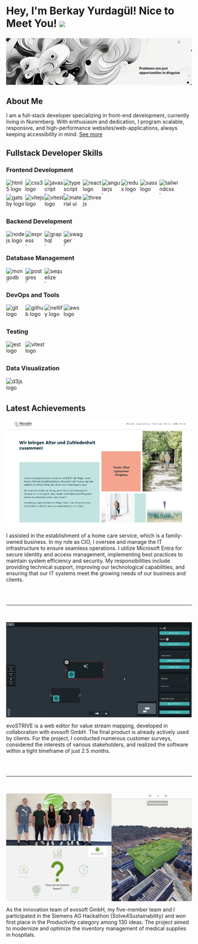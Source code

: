 # Hey, I'm Berkay Yurdagül! Nice to Meet You! <img src="https://raw.githubusercontent.com/MartinHeinz/MartinHeinz/master/wave.gif" width="30px">

###
<div align="center">
<img height="" src="bg.jpg"  />
</div>

###

## About Me

<p style="max-width:750px;">I am a full-stack developer specializing in front-end development, currently living in Nuremberg. With enthusiasm and dedication, I program scalable, responsive, and high-performance websites/web-applications, always keeping accessibility in mind.  <a href="https://www.xn--berkayyurdagl-7ob.com/" target="_blank" rel="noopener noreferrer">See more</a></p>

###

## Fullstack Developer Skills

### Frontend Development
<div style="display: flex; flex-direction: row; flex-wrap:wrap;">
<img src="https://cdn.jsdelivr.net/gh/devicons/devicon/icons/html5/html5-plain.svg" height="40" width="52" alt="html5 logo" />
<img src="https://cdn.jsdelivr.net/gh/devicons/devicon/icons/css3/css3-plain.svg" height="40" width="52" alt="css3 logo" />
<img src="https://cdn.jsdelivr.net/gh/devicons/devicon/icons/javascript/javascript-plain.svg" height="40" width="52" alt="javascript logo" />
<img src="https://cdn.jsdelivr.net/gh/devicons/devicon/icons/typescript/typescript-plain.svg" height="40" width="52" alt="typescript logo" />
<img src="https://cdn.jsdelivr.net/gh/devicons/devicon/icons/react/react-original.svg" height="40" width="52" alt="react logo" />
<img src="https://cdn.jsdelivr.net/gh/devicons/devicon/icons/angularjs/angularjs-plain.svg" height="40" width="52" alt="angularjs logo" />
<img src="https://cdn.jsdelivr.net/gh/devicons/devicon/icons/redux/redux-original.svg" height="40" width="52" alt="redux logo" />
<img src="https://cdn.jsdelivr.net/gh/devicons/devicon/icons/sass/sass-original.svg" height="40" width="52" alt="sass logo" />
<img src="https://cdn.jsdelivr.net/gh/devicons/devicon@latest/icons/tailwindcss/tailwindcss-original.svg" height="40" width="52" alt="tailwindcss logo" />
<img src="https://cdn.jsdelivr.net/gh/devicons/devicon@latest/icons/gatsby/gatsby-original.svg" height="40" width="52" alt="gatsby logo" />
<img src="https://cdn.jsdelivr.net/gh/devicons/devicon@latest/icons/vitejs/vitejs-original.svg" height="40" width="52" alt="vitejs logo" />
<img src="https://cdn.jsdelivr.net/gh/devicons/devicon@latest/icons/vitest/vitest-original.svg" height="40" width="52" alt="vitest logo" />
<img src="https://cdn.jsdelivr.net/gh/devicons/devicon@latest/icons/materialui/materialui-original.svg" height="40" width="52" alt="material ui" />
<img src="https://cdn.jsdelivr.net/gh/devicons/devicon@latest/icons/threejs/threejs-original.svg" height="40" width="52" alt="threejs"/>
</div>


### Backend Development
<div style="display: flex; flex-direction: row; flex-wrap:wrap;">
<img src="https://cdn.jsdelivr.net/gh/devicons/devicon/icons/nodejs/nodejs-plain-wordmark.svg" height="40" width="52" alt="nodejs logo" />
<img src="https://cdn.jsdelivr.net/gh/devicons/devicon/icons/express/express-original.svg" height="40" width="52" alt="express logo" />
<img src="https://cdn.jsdelivr.net/gh/devicons/devicon/icons/graphql/graphql-plain.svg" height="40" width="52" alt="graphql logo" />
<img src="https://cdn.jsdelivr.net/gh/devicons/devicon/icons/swagger/swagger-original.svg" height="40" width="52" alt="swagger logo" />
</div>

### Database Management
<div style="display: flex; flex-direction: row; flex-wrap:wrap;">
<img src="https://cdn.jsdelivr.net/gh/devicons/devicon/icons/mongodb/mongodb-plain.svg" height="40" width="52" alt="mongodb logo" />
<img src="https://cdn.jsdelivr.net/gh/devicons/devicon/icons/postgresql/postgresql-plain.svg" height="40" width="52" alt="postgres logo" />
<img src="https://cdn.jsdelivr.net/gh/devicons/devicon/icons/sequelize/sequelize-plain.svg" height="40" width="52" alt="sequelize logo" />
</div>

### DevOps and Tools
<div style="display: flex; flex-direction: row; flex-wrap:wrap;">
<img src="https://cdn.jsdelivr.net/gh/devicons/devicon/icons/git/git-plain.svg" height="40" width="52" alt="git logo" />
<img src="https://cdn.jsdelivr.net/gh/devicons/devicon/icons/github/github-original.svg" height="40" width="52" alt="github logo" />
<img src="https://cdn.jsdelivr.net/gh/devicons/devicon@latest/icons/netlify/netlify-original.svg" height="40" width="52" alt="netlify logo" />
<img src="https://cdn.jsdelivr.net/gh/devicons/devicon/icons/amazonwebservices/amazonwebservices-plain-wordmark.svg" height="40" width="52" alt="aws logo" />
</div>

### Testing
<div style="display: flex; flex-direction: row; flex-wrap:wrap;">
<img src="https://cdn.jsdelivr.net/gh/devicons/devicon/icons/jest/jest-plain.svg" height="40" width="52" alt="jest logo" />
<img src="https://cdn.jsdelivr.net/gh/devicons/devicon@latest/icons/vitest/vitest-original.svg" height="40" width="52" alt="vitest logo" />
</div>

### Data Visualization
<div style="display: flex; flex-direction: row; flex-wrap:wrap;">
<img src="https://cdn.jsdelivr.net/gh/devicons/devicon/icons/d3js/d3js-plain.svg" height="40" width="52" alt="d3js logo" />
</div>

###

## Latest Achievements

<div style="display: flex; flex-direction: column;flex-wrap:wrap; align-items: center; gap: 2rem;">
  <div style="display: flex; flex-direction: column; align-items: center;">
    <img height="" src="nessim.jpg" width="650"/>
    <p style="max-width:750px;">I assisted in the establishment of a home care service, which is a family-owned business. In my role as CIO, I oversee and manage the IT infrastructure to ensure seamless operations. I utilize Microsoft Entra for secure identity and access management, implementing best practices to maintain system efficiency and security. My responsibilities include providing technical support, improving our technological capabilities, and ensuring that our IT systems meet the growing needs of our business and clients.</p>
  </div>

  <hr style="width: 100%;" />

  <div style="display: flex; flex-direction: column; align-items: center;">
    <img height="" src="evostrive.jpg" width="650" />
    <p style="max-width:750px;">evoSTRIVE is a web editor for value stream mapping, developed in collaboration with evosoft GmbH. The final product is already actively used by clients. For the project, I conducted numerous customer surveys, considered the interests of various stakeholders, and realized the software within a tight timeframe of just 2.5 months.</p>
  </div>

  <hr style="width: 100%;" />

  <div style="display: flex; flex-direction: column; align-items: center;">
    <img height="" src="hackathon.jpg" width="650" />
    <p style="max-width:750px;">As the innovation team of evosoft GmbH, my five-member team and I participated in the Siemens AG Hackathon (Solve4Sustainability) and won first place in the Productivity category among 130 ideas. The project aimed to modernize and optimize the inventory management of medical supplies in hospitals.</p>
  </div>
</div>
